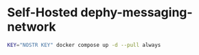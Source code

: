 # Self-Hosted dephy-messaging-network

```bash
KEY="NOSTR KEY" docker compose up -d --pull always
```
